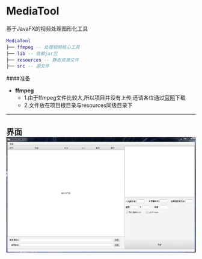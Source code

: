 # MediaTool
基于JavaFX的视频处理图形化工具

``` lua
MediaTool
├── ffmpeg -- 处理视频核心工具
├── lib -- 依赖jar包
├── resources -- 静态资源文件
├── src -- 源文件
```

####准备
- **ffmpeg** 
    - 1.由于ffmpeg文件比较大,所以项目并没有上传,还请各位通过[官网](http://ffmpeg.org/download.html)下载
    - 2.文件放在项目根目录与resources同级目录下
-----
界面
![###](https://raw.githubusercontent.com/youz88/image/master/mediaTool.png)
-----
